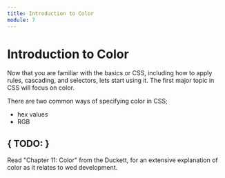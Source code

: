 ```yaml
---
title: Introduction to Color
module: 7
---
```



# Introduction to Color

Now that you are familiar with the basics or CSS, including how to apply rules, cascading, and selectors, lets start using it. The first major topic in CSS will focus on color.

There are two common ways of specifying color in CSS;

- hex values
- RGB




## { TODO: }

Read "Chapter 11: Color" from the Duckett, for an extensive explanation of color as it relates to wed development.
